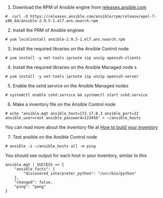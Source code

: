 1. Download the RPM of Ansible engine from [releases.ansible.com](https://releases.ansible.com/ansible/rpm/release/epel-7-x86_64/)
```
#  curl -O https://releases.ansible.com/ansible/rpm/release/epel-7-x86_64/ansible-2.9.5-1.el7.ans.noarch.rpm
```

2. Install the PRM of Ansible enginee
```
# yum localinstall ansible-2.9.5-1.el7.ans.noarch.rpm
```

3. Install the required libraries on the Ansible Control node
```
# yum install -y net-tools iproute zip unzip openssh-clients
```

4. Install the required libraries on the Ansible Managed node s
```
# yum install -y net-tools iproute zip unzip openssh-server
```

5. Enable the sshd service on the Ansible Managed nodes
```
# systemctl enable sshd.service && systemctl start sshd.service
```

6. Make a inventory file on the Ansible Control node
```
# echo "ansible.mgt ansible_host=172.17.0.3 ansible_port=22 ansible_user=root ansible_password=123456" > ~/ansible_hosts
```
   You can read more about the inventory file at [How to build your inventory](https://docs.ansible.com/ansible/latest/user_guide/intro_inventory.html#inventory)


7. Test ansible on the Ansible Control node
```
# ansible -i ~/ansible_hosts all -m ping 
```
   You should see output for each host in your inventory, similar to this
```
ansible.mgt | SUCCESS => {
    "ansible_facts": {
        "discovered_interpreter_python": "/usr/bin/python"
    },
    "changed": false,
    "ping": "pong"
}
```
    
